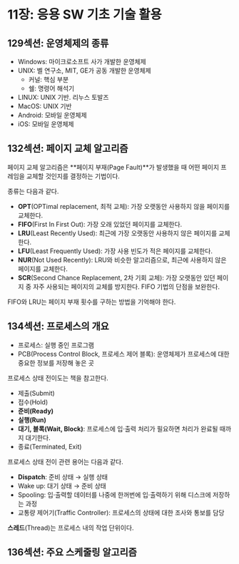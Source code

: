 # 11장: 응용 SW 기초 기술 활용

## 129섹션: 운영체제의 종류

- Windows: 마이크로소프트 사가 개발한 운영체제
- UNIX: 벨 연구소, MIT, GE가 공동 개발한 운영체제
  - 커널: 핵심 부분
  - 쉘: 명령어 해석기
- LINUX: UNIX 기반. 리누스 토발즈
- MacOS: UNIX 기반
- Android: 모바일 운영체제
- iOS: 모바일 운영체제

## 132섹션: 페이지 교체 알고리즘

페이지 교체 알고리즘은 **페이지 부재(Page Fault)**가 발생했을 때 어떤 페이지 프레임을 교체할 것인지를 결정하는 기법이다.

종류는 다음과 같다.

- **OPT**(OPTimal replacement, 최적 교체): 가장 오랫동안 사용하지 않을 페이지를 교체한다.
- **FIFO**(First In First Out): 가장 오래 있었던 페이지를 교체한다.
- **LRU**(Least Recently Used): 최근에 가장 오랫동안 사용하지 않은 페이지를 교체한다.
- **LFU**(Least Frequently Used): 가장 사용 빈도가 적은 페이지를 교체한다.
- **NUR**(Not Used Recently): LRU와 비슷한 알고리즘으로, 최근에 사용하지 않은 페이지를 교체한다.
- **SCR**(Second Chance Replacement, 2차 기회 교체): 가장 오랫동안 있던 페이지 중 자주 사용되는 페이지의 교체를 방지한다. FIFO 기법의 단점을 보완한다.

FIFO와 LRU는 페이지 부재 횟수를 구하는 방법을 기억해야 한다.

## 134섹션: 프로세스의 개요

- 프로세스: 실행 중인 프로그램
- PCB(Process Control Block, 프로세스 제어 블록): 운영체제가 프로세스에 대한 중요한 정보를 저장해 놓은 곳

프로세스 상태 전이도는 책을 참고한다.

- 제출(Submit)
- 접수(Hold)
- **준비(Ready)**
- **실행(Run)**
- **대기, 블록(Wait, Block)**: 프로세스에 입·출력 처리가 필요하면 처리가 완료될 때까지 대기한다.
- 종료(Terminated, Exit)

프로세스 상태 전이 관련 용어는 다음과 같다.

- **Dispatch**: 준비 상태 → 실행 상태
- Wake up: 대기 상태 → 준비 상태
- Spooling: 입·출력할 데이터를 나중에 한꺼번에 입·출력하기 위해 디스크에 저장하는 과정
- 교통량 제어기(Traffic Controller): 프로세스의 상태에 대한 조사와 통보를 담당

**스레드**(Thread)는 프로세스 내의 작업 단위이다.

## 136섹션: 주요 스케줄링 알고리즘

